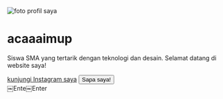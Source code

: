 <!DOCTYPE html>
 <html>
 <head>
 <title>profil saya - acaaaimup</title>
     <link rel="stylesheet" href="stule.css">
 </head>
 <body>
             <div class="kartu-profil">
             <img src="foto-profil.jpg" alt="foto profil saya">
            <h1>acaaaimup</h1>
           <p>Siswa SMA yang tertarik dengan teknologi dan desain. Selamat datang di website saya!</p>
             <a href="https://www.instagram.com/usernameanda">kunjungi Instagram saya</a>
              <button id="sapaButton">Sapa saya!</button>
       </div>
        <script src="scrip.js"></script>
         </body         </html>￼Ente￼Enter
